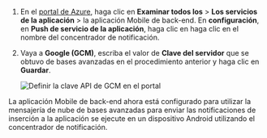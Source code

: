 
1. En el [portal de Azure](https://portal.azure.com/), haga clic en **Examinar todos los** > **Los servicios de la aplicación** > la aplicación Mobile de back-end. En **configuración**, en **Push de servicio de la aplicación**, haga clic en haga clic en el nombre del concentrador de notificación.

2. Vaya a **Google (GCM)**, escriba el valor de **Clave del servidor** que se obtuvo de bases avanzadas en el procedimiento anterior y haga clic en **Guardar**.

    ![Definir la clave API de GCM en el portal](./media/app-service-mobile-android-configure-push/mobile-push-api-key.png)

La aplicación Mobile de back-end ahora está configurado para utilizar la mensajería de nube de bases avanzadas para enviar las notificaciones de inserción a la aplicación se ejecute en un dispositivo Android utilizando el concentrador de notificación.

<!-- URLs. -->


<!-- images -->
